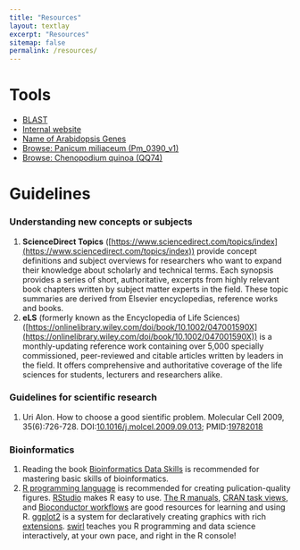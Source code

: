 ```yaml
---
title: "Resources"
layout: textlay
excerpt: "Resources"
sitemap: false
permalink: /resources/
---
```


# Tools

- [BLAST](http://lab.genome.work:5634/)
- [Internal website](http://lab.genome.work/)
- [Name of Arabidopsis Genes](https://lileiting.shinyapps.io/names-of-arabidopsis-genes/)
- [Browse: Panicum miliaceum \(Pm\_0390\_v1\)](https://genomevolution.org/coge/GenomeView.pl?embed=&gid=52484&tracks=sequence%2Cfeatures129406_gene)
- [Browse: Chenopodium quinoa (QQ74)](https://www.cbrc.kaust.edu.sa/chenopodiumdb/gbrowse.html)


# Guidelines

### Understanding new concepts or subjects

1. **ScienceDirect Topics** ([https://www.sciencedirect.com/topics/index](https://www.sciencedirect.com/topics/index)) provide concept definitions and subject overviews for researchers who want to expand their knowledge about scholarly and technical terms. Each synopsis provides a series of short, authoritative, excerpts from highly relevant book chapters written by subject matter experts in the field. These topic summaries are derived from Elsevier encyclopedias, reference works and books.
1. **eLS** (formerly known as the Encyclopedia of Life Sciences) ([https://onlinelibrary.wiley.com/doi/book/10.1002/047001590X](https://onlinelibrary.wiley.com/doi/book/10.1002/047001590X)) is a monthly-updating reference work containing over 5,000 specially commissioned, peer-reviewed and citable articles written by leaders in the field. It offers comprehensive and authoritative coverage of the life sciences for students, lecturers and researchers alike.

### Guidelines for scientific research

1. Uri Alon. How to choose a good sientific problem. Molecular Cell 2009, 35(6):726-728. DOI:[10.1016/j.molcel.2009.09.013](https://doi.org/10.1016/j.molcel.2009.09.013); PMID:[19782018](https://www.ncbi.nlm.nih.gov/pubmed/19782018)

### Bioinformatics

1. Reading the book [Bioinformatics Data Skills](http://shop.oreilly.com/product/0636920030157.do) is recommended for mastering basic skills of bioinformatics.
1. [R programming language](https://cran.r-project.org/) is recommended for creating pulication-quality figures. [RStudio](https://www.rstudio.com/) makes R easy to use. [The R manuals](https://cran.r-project.org/manuals.html), [CRAN task views](https://cran.r-project.org/web/views/), and [Bioconductor workflows](http://bioconductor.org/packages/release/workflows/) are good resources for learning and using R. [ggplot2](https://ggplot2.tidyverse.org/reference/index.html) is a system for declaratively creating graphics with rich [extensions](https://exts.ggplot2.tidyverse.org). [swirl](https://swirlstats.com) teaches you R programming and data science interactively, at your own pace, and right in the R console!
